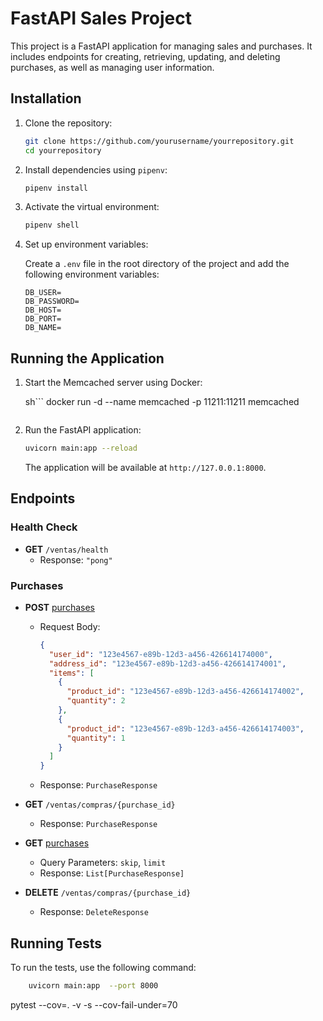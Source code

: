 # FastAPI Sales Project

This project is a FastAPI application for managing sales and purchases. It includes endpoints for creating, retrieving, updating, and deleting purchases, as well as managing user information.

## Installation

1. Clone the repository:

    ```sh
    git clone https://github.com/yourusername/yourrepository.git
    cd yourrepository
    ```

2. Install dependencies using `pipenv`:

    ```sh
    pipenv install
    ```

3. Activate the virtual environment:

    ```sh
    pipenv shell
    ```

4. Set up environment variables:

    Create a `.env` file in the root directory of the project and add the following environment variables:

    ```env
    DB_USER=
    DB_PASSWORD=
    DB_HOST=
    DB_PORT=
    DB_NAME=
    ```

## Running the Application

1. Start the Memcached server using Docker:

    sh```
    docker run -d --name memcached -p 11211:11211 memcached
    ```

2. Run the FastAPI application:

    ```sh
    uvicorn main:app --reload
    ```

    The application will be available at `http://127.0.0.1:8000`.

## Endpoints

### Health Check

- **GET** `/ventas/health`
  - Response: `"pong"`

### Purchases

- **POST** [purchases](/ventas/compras/)
  - Request Body:
    ```json
    {
      "user_id": "123e4567-e89b-12d3-a456-426614174000",
      "address_id": "123e4567-e89b-12d3-a456-426614174001",
      "items": [
        {
          "product_id": "123e4567-e89b-12d3-a456-426614174002",
          "quantity": 2
        },
        {
          "product_id": "123e4567-e89b-12d3-a456-426614174003",
          "quantity": 1
        }
      ]
    }
    ```
  - Response: `PurchaseResponse`

- **GET** `/ventas/compras/{purchase_id}`
  - Response: `PurchaseResponse`

- **GET** [purchases](/ventas/compras/)
  - Query Parameters: `skip`, `limit`
  - Response: `List[PurchaseResponse]`

- **DELETE** `/ventas/compras/{purchase_id}`
  - Response: `DeleteResponse`

## Running Tests

To run the tests, use the following command:

```sh 
    uvicorn main:app  --port 8000
```



pytest --cov=. -v -s --cov-fail-under=70
